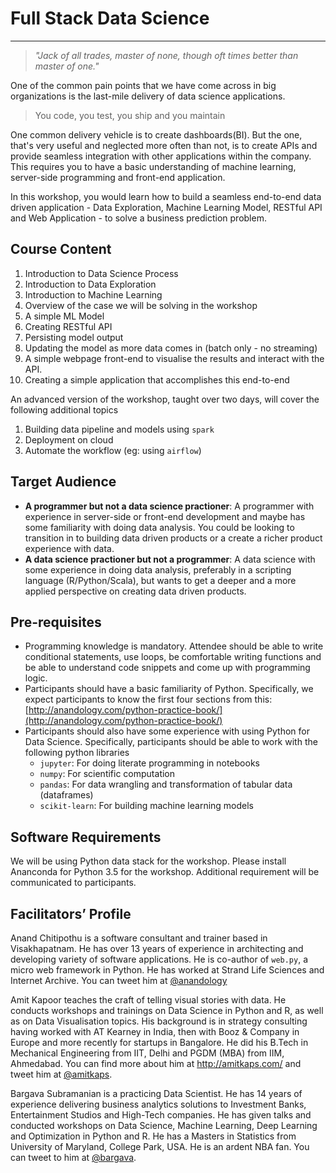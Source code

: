 # Full Stack Data Science
---

> _"Jack of all trades, master of none, though oft times better than master of one."_

One of the common pain points that we have come across in big organizations is the last-mile delivery of data science applications. 

> You code, you test, you ship and you maintain

One common delivery vehicle is to create dashboards(BI). But the one, that's very useful and neglected more often than not, is to create APIs and provide seamless integration with other applications within the company. This requires you to have a basic understanding of machine learning, server-side programming and front-end application.

In this workshop, you would learn how to build a seamless end-to-end data driven application - Data Exploration, Machine Learning Model, RESTful API and Web Application - to solve a business prediction problem.

## Course Content  
1. Introduction to Data Science Process 
2. Introduction to Data Exploration
3. Introduction to Machine Learning
4. Overview of the case we will be solving in the workshop
5. A simple ML Model
6. Creating RESTful API
7. Persisting model output
8. Updating the model as more data comes in (batch only - no streaming)
9. A simple webpage front-end to visualise the results and interact with the API.
10. Creating a simple application that accomplishes this end-to-end

An advanced version of the workshop, taught over two days, will cover the following additional topics

1. Building data pipeline and models using `spark`   
2. Deployment on cloud  
3. Automate the workflow (eg: using `airflow`) 


## Target Audience
- **A programmer but not a data science practioner**: A programmer with experience in server-side or front-end development and maybe has some familiarity with doing data analysis. You could be looking to transition in to building data driven products or a create a richer product experience with data.
- **A data science practioner but not a programmer**: A data science with some experience in doing data analysis, preferably in a scripting language (R/Python/Scala), but wants to get a deeper and a more applied perspective on creating data driven products.


##  Pre-requisites
- Programming knowledge is mandatory. Attendee should be able to write conditional statements, use loops, be comfortable writing functions and be able to understand code snippets and come up with programming logic.
- Participants should have a basic familiarity of Python. Specifically, we expect participants to know the first four sections from this: [http://anandology.com/python-practice-book/](http://anandology.com/python-practice-book/)
- Participants should also have some experience with using Python for Data Science. Specifically, participants should be able to work with the following python libraries
  - `jupyter`: For doing literate programming in notebooks
  - `numpy`: For scientific computation
  - `pandas`: For data wrangling and transformation of tabular data (dataframes)
  - `scikit-learn`: For building machine learning models

## Software Requirements
We will be using Python data stack for the workshop. Please install Ananconda for Python 3.5 for the workshop. Additional requirement will be communicated to participants.

## Facilitators’ Profile
Anand Chitipothu is a software consultant and trainer based in Visakhapatnam. He has over 13 years of experience in architecting and developing variety of software applications. He is co-author of `web.py`, a micro web framework in Python. He has worked at Strand Life Sciences and Internet Archive. You can tweet him at [@anandology](https://twitter.com/anandology)

Amit Kapoor teaches the craft of telling visual stories with data. He conducts workshops and trainings on Data Science in Python and R, as well as on Data Visualisation topics. His background is in strategy consulting having worked with AT Kearney in India, then with Booz & Company in Europe and more recently for startups in Bangalore. He did his B.Tech in Mechanical Engineering from IIT, Delhi and PGDM (MBA) from IIM, Ahmedabad. You can find more about him at http://amitkaps.com/ and tweet him at [@amitkaps](https://twitter.com/amitkaps).

Bargava Subramanian is a practicing Data Scientist. He has 14 years of experience delivering business analytics solutions to Investment Banks, Entertainment Studios and High-Tech companies. He has given talks and conducted workshops on Data Science, Machine Learning, Deep Learning and Optimization in Python and R. He has a Masters in Statistics from University of Maryland, College Park, USA. He is an ardent NBA fan. You can tweet to him at [@bargava](https://twitter.com/bargava).
